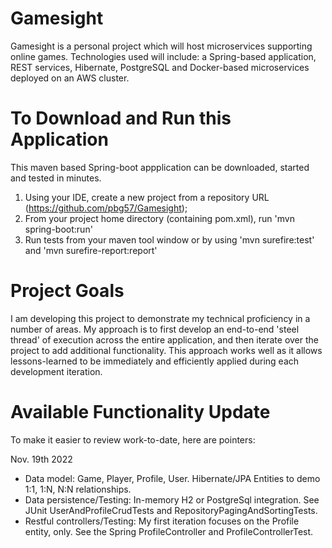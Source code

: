 # Gamesight
Gamesight is a personal project which will host microservices supporting online games. Technologies used will include: a Spring-based application, REST services, Hibernate, PostgreSQL and Docker-based microservices deployed on an AWS cluster.

# To Download and Run this Application
This maven based Spring-boot appplication can be downloaded, started and tested in minutes.
1) Using your IDE, create a new project from a repository URL (https://github.com/pbg57/Gamesight);
2) From your project home directory (containing pom.xml), run 'mvn spring-boot:run'
3) Run tests from your maven tool window or by using 'mvn surefire:test' and 'mvn surefire-report:report'

# Project Goals 
I am developing this project to demonstrate my technical proficiency in a number of areas. My approach is to first develop an end-to-end 'steel thread' of execution across the entire application, and then iterate over the project to add additional functionality. This approach works well as it allows lessons-learned to be immediately and efficiently applied during each development iteration. 

# Available Functionality Update
To make it easier to review work-to-date, here are pointers:

Nov. 19th 2022
* Data model: Game, Player, Profile, User. Hibernate/JPA Entities to demo 1:1, 1:N, N:N relationships.
* Data persistence/Testing: In-memory H2 or PostgreSql integration. See JUnit UserAndProfileCrudTests and RepositoryPagingAndSortingTests.
* Restful controllers/Testing: My first iteration focuses on the Profile entity, only. See the Spring ProfileController and ProfileControllerTest.

